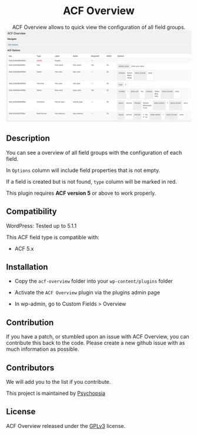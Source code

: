 <h1 align="center">ACF Overview</h1>

<div align="center">
  ACF Overview allows to quick view the configuration of all field groups.
</div>

<img src="https://raw.githubusercontent.com/nopticon/acf-overview/master/doc/acf-overview.jpg" alt="total download">


## Description

You can see a overview of all field groups with the configuration of each field.

In `Options` column will include field properties that is not empty.

If a field is created but is not found, `type` column will be marked in red.

This plugin requires **ACF version 5** or above to work properly.


## Compatibility

WordPress: Tested up to 5.1.1

This ACF field type is compatible with:

- ACF 5.x


## Installation

- Copy the `acf-overview` folder into your `wp-content/plugins` folder

- Activate the `ACF Overview` plugin via the plugins admin page

- In wp-admin, go to Custom Fields > Overview


## Contribution

If you have a patch, or stumbled upon an issue with ACF Overview, you can contribute this back to the code. Please create a new github issue with as much information as possible.


## Contributors

We will add you to the list if you contribute.

This project is maintained by [Psychopsia](https://twitter.com/psychopsia/)


## License

ACF Overview released under the [GPLv3](https://www.gnu.org/licenses/gpl-3.0.html) license.
